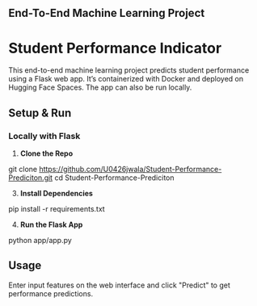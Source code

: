 ## End-To-End Machine Learning Project
# Student Performance Indicator
This end-to-end machine learning project predicts student performance using a Flask web app. It’s containerized with Docker and deployed on Hugging Face Spaces. The app can also be run locally.

## Setup & Run
### Locally with Flask

1. **Clone the Repo**
   
git clone https://github.com/U0426jwala/Student-Performance-Prediciton.git
cd Student-Performance-Prediciton

3. **Install Dependencies**
   
pip install -r requirements.txt

4. **Run the Flask App**
   
python app/app.py


## Usage
Enter input features on the web interface and click "Predict" to get performance predictions.





